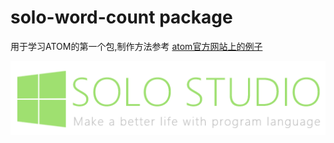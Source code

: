 # solo-word-count package

用于学习ATOM的第一个包,制作方法参考 [atom官方网站上的例子](http://flight-manual.atom.io/hacking-atom/sections/package-word-count/)

![luoxiangyong's logo](./img/solo-studio.png)
